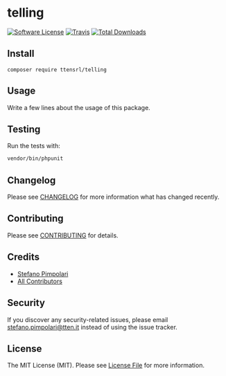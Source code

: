 # telling

[![Software License](https://img.shields.io/badge/license-MIT-brightgreen.svg?style=flat-square)](LICENSE.md)
[![Travis](https://img.shields.io/travis/ttensrl/telling.svg?style=flat-square)]()
[![Total Downloads](https://img.shields.io/packagist/dt/ttensrl/telling.svg?style=flat-square)](https://packagist.org/packages/ttensrl/telling)

## Install
`composer require ttensrl/telling`

## Usage
Write a few lines about the usage of this package.

## Testing
Run the tests with:

``` bash
vendor/bin/phpunit
```

## Changelog
Please see [CHANGELOG](CHANGELOG.md) for more information what has changed recently.

## Contributing
Please see [CONTRIBUTING](CONTRIBUTING.md) for details.

## Credits

- [Stefano Pimpolari](https://github.com/bricks)
- [All Contributors](https://github.com/ttensrl/telling/contributors)

## Security
If you discover any security-related issues, please email stefano.pimpolari@tten.it instead of using the issue tracker.

## License
The MIT License (MIT). Please see [License File](/LICENSE.md) for more information.